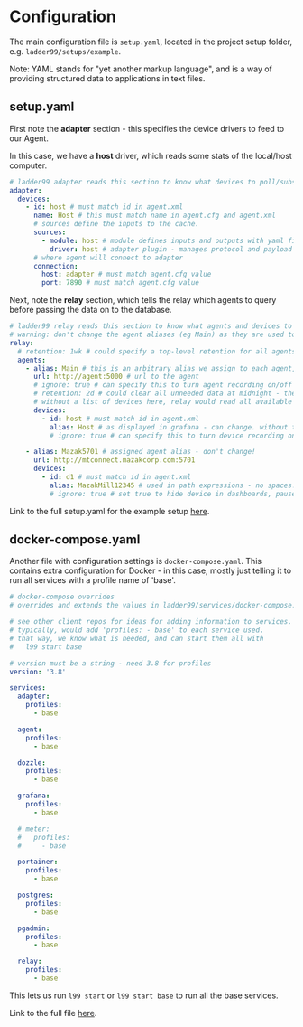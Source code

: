 # Configuration

The main configuration file is `setup.yaml`, located in the project setup folder, e.g. `ladder99/setups/example`.

Note: YAML stands for "yet another markup language", and is a way of providing structured data to applications in text files. 


## setup.yaml

First note the **adapter** section - this specifies the device drivers to feed to our Agent. 

In this case, we have a **host** driver, which reads some stats of the local/host computer. 

```yaml
# ladder99 adapter reads this section to know what devices to poll/subscribe to.
adapter:
  devices:
    - id: host # must match id in agent.xml
      name: Host # this must match name in agent.cfg and agent.xml
      # sources define the inputs to the cache.
      sources:
        - module: host # module defines inputs and outputs with yaml files
          driver: host # adapter plugin - manages protocol and payload
      # where agent will connect to adapter
      connection:
        host: adapter # must match agent.cfg value
        port: 7890 # must match agent.cfg value
```

Next, note the **relay** section, which tells the relay which agents to query before passing the data on to the database. 

```yaml
# ladder99 relay reads this section to know what agents and devices to read data from.
# warning: don't change the agent aliases (eg Main) as they are used to synch data with db.
relay:
  # retention: 1wk # could specify a top-level retention for all agents here
  agents:
    - alias: Main # this is an arbitrary alias we assign to each agent, used by the db - don't change!
      url: http://agent:5000 # url to the agent
      # ignore: true # can specify this to turn agent recording on/off
      # retention: 2d # could clear all unneeded data at midnight - then vacuum analyze db?
      # without a list of devices here, relay would read all available in agent
      devices:
        - id: host # must match id in agent.xml
          alias: Host # as displayed in grafana - can change. without this, just use device name?
          # ignore: true # can specify this to turn device recording on/off

    - alias: Mazak5701 # assigned agent alias - don't change!
      url: http://mtconnect.mazakcorp.com:5701
      devices:
        - id: d1 # must match id in agent.xml
          alias: MazakMill12345 # used in path expressions - no spaces!
          # ignore: true # set true to hide device in dashboards, pause recording, etc
```

Link to the full setup.yaml for the example setup [here](../../../setups/example/setup.yaml).


## docker-compose.yaml

Another file with configuration settings is `docker-compose.yaml`. This contains extra configuration for Docker - in this case, mostly just telling it to run all services with a profile name of 'base'. 

```yaml
# docker-compose overrides
# overrides and extends the values in ladder99/services/docker-compose.yaml

# see other client repos for ideas for adding information to services.
# typically, would add 'profiles: - base' to each service used.
# that way, we know what is needed, and can start them all with
#   l99 start base

# version must be a string - need 3.8 for profiles
version: '3.8'

services:
  adapter:
    profiles:
      - base

  agent:
    profiles:
      - base

  dozzle:
    profiles:
      - base

  grafana:
    profiles:
      - base

  # meter:
  #   profiles:
  #     - base

  portainer:
    profiles:
      - base

  postgres:
    profiles:
      - base

  pgadmin:
    profiles:
      - base

  relay:
    profiles:
      - base
```

This lets us run `l99 start` or `l99 start base` to run all the base services.

Link to the full file [here](../../../setups/example/services/docker-compose.yaml).

